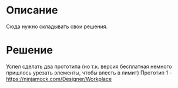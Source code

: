 # Описание
Сюда нужно складывать свои решения.

# Решение
Успел сделать два прототипа (но т.к. версия бесплатная немного пришлось урезать элементы, чтобы влесть в лимит)
Прототип 1 - https://ninjamock.com/Designer/Workplace
